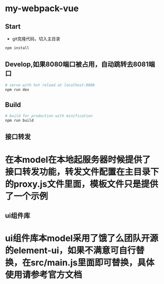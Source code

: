 # my-webpack-vue


## Start

 - git克隆代码，切入主目录

``` bash
npm install
```

## Develop,如果8080端口被占用，自动跳转去8081端口

``` bash
# serve with hot reload at localhost:8080
npm run dev
```

## Build

``` bash
# build for production with minification
npm run build
```

## 接口转发
# 在本model在本地起服务器时候提供了接口转发功能，转发文件配置在主目录下的proxy.js文件里面，模板文件只是提供了一个示例

## ui组件库
# ui组件库本model采用了饿了么团队开源的element-ui，如果不满意可自行替换，在src/main.js里面即可替换，具体使用请参考官方文档
